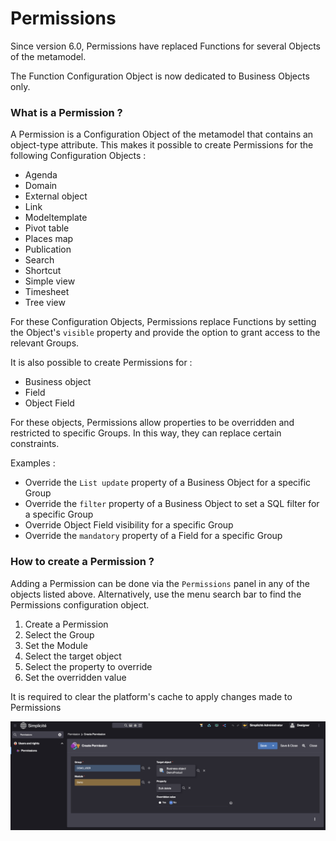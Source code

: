 Permissions
==========================

Since version 6.0, Permissions have replaced Functions for several Objects of the metamodel.  

The Function Configuration Object is now dedicated to Business Objects only.  

### What is a Permission ?

A Permission is a Configuration Object of the metamodel that contains an object-type attribute. 
This makes it possible to create Permissions for the following Configuration Objects :
- Agenda  
- Domain  
- External object  
- Link  
- Modeltemplate  
- Pivot table  
- Places map  
- Publication  
- Search  
- Shortcut   
- Simple view  
- Timesheet  
- Tree view  

For these Configuration Objects, Permissions replace Functions by setting the Object's `visible` property and provide the option to grant access to the relevant Groups.

It is also possible to create Permissions for :
- Business object
- Field
- Object Field

For these objects, Permissions allow properties to be overridden and restricted to specific Groups. In this way, they can replace certain constraints.

Examples : 
- Override the `List update` property of a Business Object for a specific Group
- Override the `filter` property of a Business Object to set a SQL filter for a specific Group 
- Override Object Field visibility for a specific Group
- Override the `mandatory` property of a Field for a specific Group

### How to create a Permission ?

Adding a Permission can be done via the `Permissions` panel in any of the objects listed above.
Alternatively, use the menu search bar to find the Permissions configuration object.

1. Create a Permission
2. Select the Group
3. Set the Module
4. Select the target object
5. Select the property to override
6. Set the overridden value

<div class="warning">
It is required to clear the platform's cache to apply changes made to Permissions
</div>

![](permissions.png)
